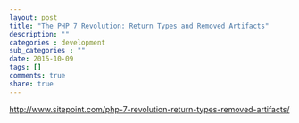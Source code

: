 ```yaml
---
layout: post
title: "The PHP 7 Revolution: Return Types and Removed Artifacts"
description: ""
categories : development
sub_categories : ""
date: 2015-10-09
tags: []
comments: true
share: true
---
```


http://www.sitepoint.com/php-7-revolution-return-types-removed-artifacts/

